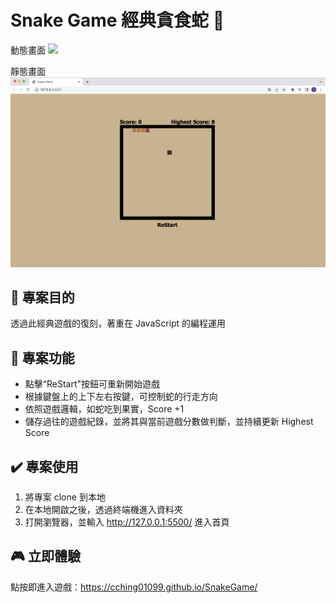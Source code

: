 # Snake Game 經典貪食蛇 🐍

動態畫面
![](./public/screenrecord.gif)

靜態畫面
![](./public/screenshot.png)

## 📌 專案目的

透過此經典遊戲的復刻，著重在 JavaScript 的編程運用

## 🎯 專案功能

- 點擊“ReStart"按鈕可重新開始遊戲
- 根據鍵盤上的上下左右按鍵，可控制蛇的行走方向
- 依照遊戲邏輯，如蛇吃到果實，Score +1
- 儲存過往的遊戲紀錄，並將其與當前遊戲分數做判斷，並持續更新 Highest Score

## ✔️ 專案使用

1. 將專案 clone 到本地
2. 在本地開啟之後，透過終端機進入資料夾
3. 打開瀏覽器，並輸入 http://127.0.0.1:5500/ 進入首頁

## 🎮 立即體驗

點按即進入遊戲：https://cching01099.github.io/SnakeGame/
